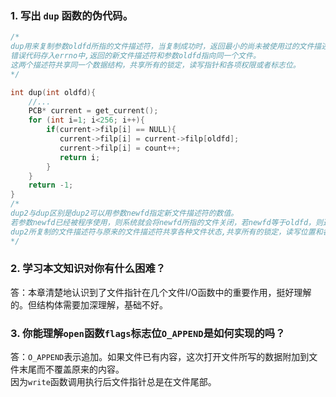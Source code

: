
### 1. 写出 `dup` 函数的伪代码。
```cpp
/* 
dup用来复制参数oldfd所指的文件描述符，当复制成功时，返回最小的尚未被使用过的文件描述符，若有错误则返回-1。  
错误代码存入errno中,返回的新文件描述符和参数oldfd指向同一个文件。  
这两个描述符共享同一个数据结构，共享所有的锁定，读写指针和各项权限或者标志位。
*/

int dup(int oldfd){
    //...
    PCB* current = get_current();
    for (int i=1; i<256; i++){
        if(current->filp[i] == NULL){
           current->filp[i] = current->filp[oldfd];
           current->filp[i] = count++; 
           return i;
        }
    }
    return -1;
}
/*
dup2与dup区别是dup2可以用参数newfd指定新文件描述符的数值。  
若参数newfd已经被程序使用，则系统就会将newfd所指的文件关闭，若newfd等于oldfd，则返回newfd,而不关闭newfd所指的文件。  
dup2所复制的文件描述符与原来的文件描述符共享各种文件状态,共享所有的锁定，读写位置和各项权限或flags等.
*/
```
### 2. 学习本文知识对你有什么困难？
答：本章清楚地认识到了文件指针在几个文件I/O函数中的重要作用，挺好理解的。但结构体需要加深理解，基础不好。
### 3. 你能理解`open`函数`flags`标志位`O_APPEND`是如何实现的吗？
答：`O_APPEND`表示追加。如果文件已有内容，这次打开文件所写的数据附加到文件末尾而不覆盖原来的内容。  
    因为`write`函数调用执行后文件指针总是在文件尾部。
